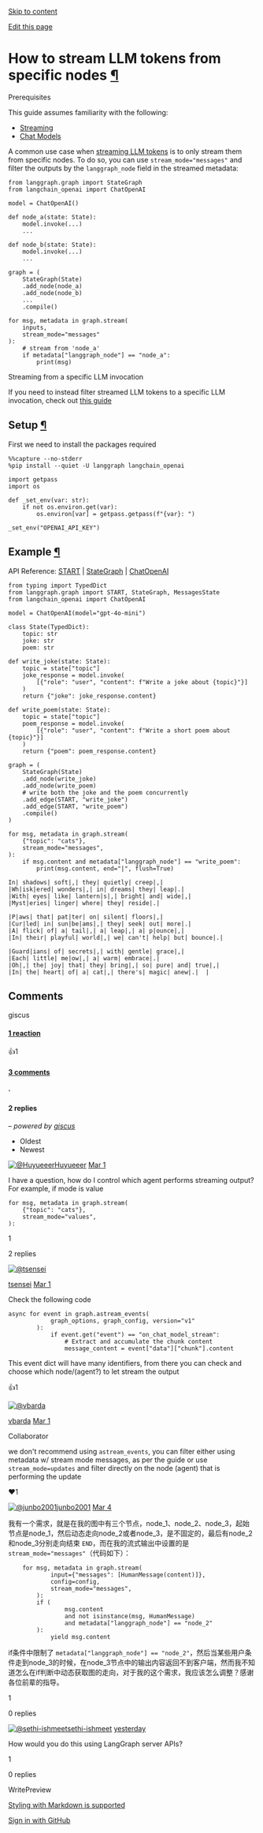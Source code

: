 [Skip to content](https://langchain-ai.github.io/langgraph/how-tos/streaming-specific-nodes/#how-to-stream-llm-tokens-from-specific-nodes)

[Edit this page](https://github.com/langchain-ai/langgraph/edit/main/docs/docs/how-tos/streaming-specific-nodes.ipynb "Edit this page")

# How to stream LLM tokens from specific nodes [¶](https://langchain-ai.github.io/langgraph/how-tos/streaming-specific-nodes/\#how-to-stream-llm-tokens-from-specific-nodes "Permanent link")

Prerequisites

This guide assumes familiarity with the following:

- [Streaming](https://langchain-ai.github.io/langgraph/concepts/streaming/)
- [Chat Models](https://python.langchain.com/docs/concepts/chat_models/)

A common use case when [streaming LLM tokens](https://langchain-ai.github.io/langgraph/how-tos/streaming-tokens) is to only stream them from specific nodes. To do so, you can use `stream_mode="messages"` and filter the outputs by the `langgraph_node` field in the streamed metadata:

```md-code__content
from langgraph.graph import StateGraph
from langchain_openai import ChatOpenAI

model = ChatOpenAI()

def node_a(state: State):
    model.invoke(...)
    ...

def node_b(state: State):
    model.invoke(...)
    ...

graph = (
    StateGraph(State)
    .add_node(node_a)
    .add_node(node_b)
    ...
    .compile()

for msg, metadata in graph.stream(
    inputs,
    stream_mode="messages"
):
    # stream from 'node_a'
    if metadata["langgraph_node"] == "node_a":
        print(msg)

```

Streaming from a specific LLM invocation

If you need to instead filter streamed LLM tokens to a specific LLM invocation, check out [this guide](https://langchain-ai.github.io/langgraph/how-tos/streaming-tokens#filter-to-specific-llm-invocation)

## Setup [¶](https://langchain-ai.github.io/langgraph/how-tos/streaming-specific-nodes/\#setup "Permanent link")

First we need to install the packages required

```md-code__content
%%capture --no-stderr
%pip install --quiet -U langgraph langchain_openai

```

```md-code__content
import getpass
import os

def _set_env(var: str):
    if not os.environ.get(var):
        os.environ[var] = getpass.getpass(f"{var}: ")

_set_env("OPENAI_API_KEY")

```

## Example [¶](https://langchain-ai.github.io/langgraph/how-tos/streaming-specific-nodes/\#example "Permanent link")

API Reference: [START](https://langchain-ai.github.io/langgraph/reference/constants/#langgraph.constants.START) \| [StateGraph](https://langchain-ai.github.io/langgraph/reference/graphs/#langgraph.graph.state.StateGraph) \| [ChatOpenAI](https://python.langchain.com/api_reference/openai/chat_models/langchain_openai.chat_models.base.ChatOpenAI.html)

```md-code__content
from typing import TypedDict
from langgraph.graph import START, StateGraph, MessagesState
from langchain_openai import ChatOpenAI

model = ChatOpenAI(model="gpt-4o-mini")

class State(TypedDict):
    topic: str
    joke: str
    poem: str

def write_joke(state: State):
    topic = state["topic"]
    joke_response = model.invoke(
        [{"role": "user", "content": f"Write a joke about {topic}"}]
    )
    return {"joke": joke_response.content}

def write_poem(state: State):
    topic = state["topic"]
    poem_response = model.invoke(
        [{"role": "user", "content": f"Write a short poem about {topic}"}]
    )
    return {"poem": poem_response.content}

graph = (
    StateGraph(State)
    .add_node(write_joke)
    .add_node(write_poem)
    # write both the joke and the poem concurrently
    .add_edge(START, "write_joke")
    .add_edge(START, "write_poem")
    .compile()
)

```

```md-code__content
for msg, metadata in graph.stream(
    {"topic": "cats"},
    stream_mode="messages",
):
    if msg.content and metadata["langgraph_node"] == "write_poem":
        print(msg.content, end="|", flush=True)

```

```md-code__content
In| shadows| soft|,| they| quietly| creep|,|
|Wh|isk|ered| wonders|,| in| dreams| they| leap|.|
|With| eyes| like| lantern|s|,| bright| and| wide|,|
|Myst|eries| linger| where| they| reside|.|

|P|aws| that| pat|ter| on| silent| floors|,|
|Cur|led| in| sun|be|ams|,| they| seek| out| more|.|
|A| flick| of| a| tail|,| a| leap|,| a| p|ounce|,|
|In| their| playful| world|,| we| can't| help| but| bounce|.|

|Guard|ians| of| secrets|,| with| gentle| grace|,|
|Each| little| me|ow|,| a| warm| embrace|.|
|Oh|,| the| joy| that| they| bring|,| so| pure| and| true|,|
|In| the| heart| of| a| cat|,| there's| magic| anew|.|  |

```

## Comments

giscus

#### [1 reaction](https://github.com/langchain-ai/langgraph/discussions/3650)

👍1

#### [3 comments](https://github.com/langchain-ai/langgraph/discussions/3650)

#### ·

#### 2 replies

_– powered by [giscus](https://giscus.app/)_

- Oldest
- Newest

[![@Huyueeer](https://avatars.githubusercontent.com/u/40758588?u=572dfe5e13cafc5ae6484828d6d32f55afc4ace2&v=4)Huyueeer](https://github.com/Huyueeer) [Mar 1](https://github.com/langchain-ai/langgraph/discussions/3650#discussioncomment-12357995)

I have a question, how do I control which agent performs streaming output? For example, if mode is value

```notranslate
for msg, metadata in graph.stream(
    {"topic": "cats"},
    stream_mode="values",
):

```

1

2 replies

[![@tsensei](https://avatars.githubusercontent.com/u/65123233?u=2f7b6f3357d10c614f66638d839ade4a2387e574&v=4)](https://github.com/tsensei)

[tsensei](https://github.com/tsensei) [Mar 1](https://github.com/langchain-ai/langgraph/discussions/3650#discussioncomment-12359094)

Check the following code

```notranslate
async for event in graph.astream_events(
            graph_options, graph_config, version="v1"
        ):
            if event.get("event") == "on_chat_model_stream":
                # Extract and accumulate the chunk content
                message_content = event["data"]["chunk"].content

```

This event dict will have many identifiers, from there you can check and choose which node/(agent?) to let stream the output

👍1

[![@vbarda](https://avatars.githubusercontent.com/u/19161700?u=e76bcd472b51c9f07befd2654783d0a381f49005&v=4)](https://github.com/vbarda)

[vbarda](https://github.com/vbarda) [Mar 1](https://github.com/langchain-ai/langgraph/discussions/3650#discussioncomment-12360524)

Collaborator

we don't recommend using `astream_events`, you can filter either using metadata w/ stream mode messages, as per the guide or use `stream_mode=updates` and filter directly on the node (agent) that is performing the update

❤️1

[![@junbo2001](https://avatars.githubusercontent.com/u/50980865?u=4a506a974acdc6c03321d345dd5dd328b47c56be&v=4)junbo2001](https://github.com/junbo2001) [Mar 4](https://github.com/langchain-ai/langgraph/discussions/3650#discussioncomment-12382390)

我有一个需求，就是在我的图中有三个节点，node\_1、node\_2、node\_3，起始节点是node\_1，然后动态走向node\_2或者node\_3，是不固定的，最后有node\_2和node\_3分别走向结束 `END`，而在我的流式输出中设置的是 `stream_mode="messages"`（代码如下）：

```
    for msg, metadata in graph.stream(
            input={"messages": [HumanMessage(content)]},
            config=config,
            stream_mode="messages",
        ):
        if (
                msg.content
                and not isinstance(msg, HumanMessage)
                and metadata["langgraph_node"] == "node_2"
        ):
            yield msg.content
```

if条件中限制了 `metadata["langgraph_node"] == "node_2"`，然后当某些用户条件走到node\_3的时候，在node\_3节点中的输出内容返回不到客户端，然而我不知道怎么在if判断中动态获取图的走向，对于我的这个需求，我应该怎么调整？感谢各位前辈的指导。

1

0 replies

[![@sethi-ishmeet](https://avatars.githubusercontent.com/u/17765279?v=4)sethi-ishmeet](https://github.com/sethi-ishmeet) [yesterday](https://github.com/langchain-ai/langgraph/discussions/3650#discussioncomment-12916573)

How would you do this using LangGraph server APIs?

1

0 replies

WritePreview

[Styling with Markdown is supported](https://guides.github.com/features/mastering-markdown/ "Styling with Markdown is supported")

[Sign in with GitHub](https://giscus.app/api/oauth/authorize?redirect_uri=https%3A%2F%2Flangchain-ai.github.io%2Flanggraph%2Fhow-tos%2Fstreaming-specific-nodes%2F)